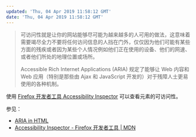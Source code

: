 ```yaml
---
updated: 'Thu, 04 Apr 2019 11:58:12 GMT'
date: 'Thu, 04 Apr 2019 11:58:12 GMT'
---
```


> 可访问性就是让你的网站能够尽可能为越来越多的人可用的做法，这意味着需要竭尽全力不要将任何访问信息的人挡在门外，仅仅因为他们可能有某些方面的残疾或者因为某些个人情况例如他们正在使用的设备、他们的网速、或者他们所处的地理位置或场所。
>
> Accessible Rich Internet Applications (ARIA) 规定了能够让 Web 内容和 Web 应用（特别是那些由 Ajax 和 JavaScript 开发的）对于残障人士更易使用的各种机制。

使用 [Firefox 开发者工具 Accessibility Inspector](https://developer.mozilla.org/zh-CN/docs/Tools/Accessibility_inspector) 可以查看元素的可访问性。

参见：

-   [ARIA in HTML](https://www.w3.org/TR/html-aria)
-   [Accessibility Inspector - Firefox 开发者工具 | MDN](https://developer.mozilla.org/zh-CN/docs/Tools/Accessibility_inspector)
